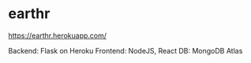 # earthr

https://earthr.herokuapp.com/

Backend: Flask on Heroku
Frontend: NodeJS, React
DB: MongoDB Atlas
